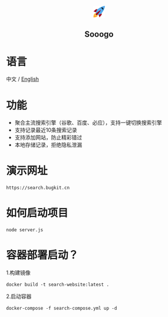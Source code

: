 <p align="center">
    <img src="https://github.com/celine-crystal/search-website/blob/main/assets/favicon-32x32.png" alt="favicon" width="32"/>
<p>
<h2 align="center">
    Sooogo
<h2>


# 语言
中文 / [English](https://github.com/celine-crystal/search-website/README.MD) 

# 功能
- 聚合主流搜索引擎（谷歌、百度、必应），支持一键切换搜索引擎
- 支持记录最近10条搜索记录
- 支持添加网站，防止精彩错过
- 本地存储记录，拒绝隐私泄漏

# 演示网址
```shell
https://search.bugkit.cn
```

# 如何启动项目

```shell
node server.js
```

# 容器部署启动？
1.构建镜像
```shell
docker build -t search-website:latest .
```

2.启动容器
```shell
docker-compose -f search-compose.yml up -d
```